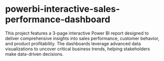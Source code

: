 # powerbi-interactive-sales-performance-dashboard
This project features a 3-page interactive Power BI report designed to deliver comprehensive insights into sales performance, customer behavior, and product profitability. The dashboards leverage advanced data visualizations to uncover critical business trends, helping stakeholders make data-driven decisions.
